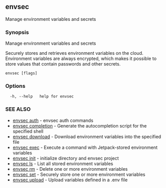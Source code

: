 ## envsec

Manage environment variables and secrets

### Synopsis

Manage environment variables and secrets

Securely stores and retrieves environment variables on the cloud.
Environment variables are always encrypted, which makes it possible to
store values that contain passwords and other secrets.


```
envsec [flags]
```

### Options

```
  -h, --help   help for envsec
```

### SEE ALSO

* [envsec auth](envsec_auth.md)	 - envsec auth commands
* [envsec completion](envsec_completion.md)	 - Generate the autocompletion script for the specified shell
* [envsec download](envsec_download.md)	 - Download environment variables into the specified file
* [envsec exec](envsec_exec.md)	 - Execute a command with Jetpack-stored environment variables
* [envsec init](envsec_init.md)	 - initialize directory and envsec project
* [envsec ls](envsec_ls.md)	 - List all stored environment variables
* [envsec rm](envsec_rm.md)	 - Delete one or more environment variables
* [envsec set](envsec_set.md)	 - Securely store one or more environment variables
* [envsec upload](envsec_upload.md)	 - Upload variables defined in a .env file


